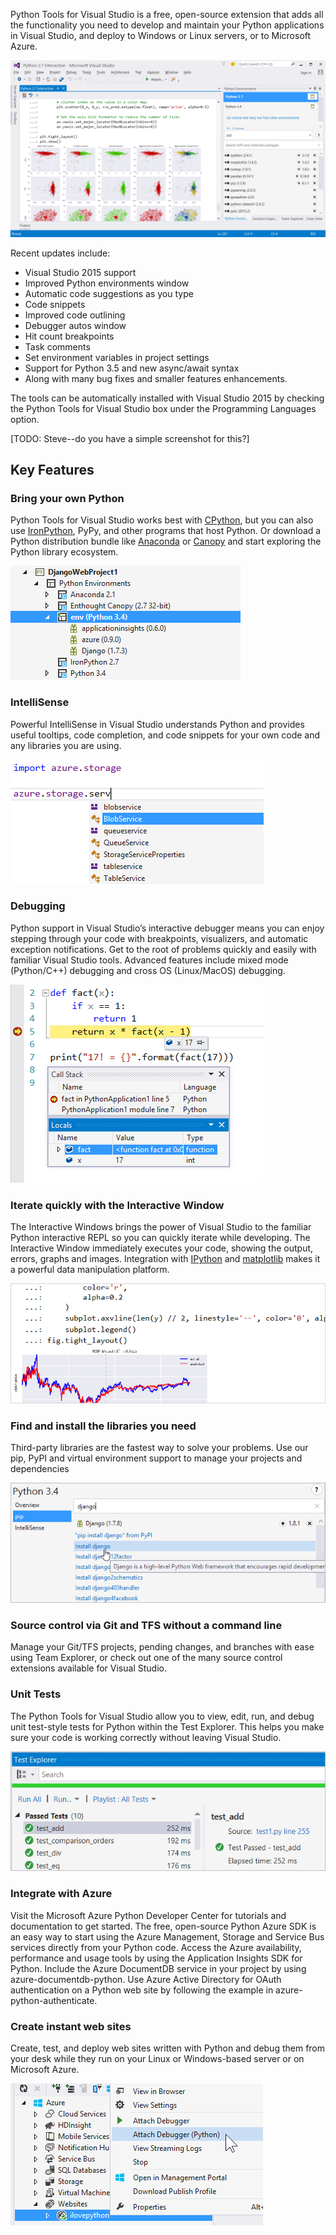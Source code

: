 <properties
    pageTitle="Python Tools"
    description="Python is a programming language that you can run on various platforms including Windows, Linux, Unix, and Mac OS X. With Python Tools for Visual Studio, developers can take advantage of an official Microsoft open-sourced extension that enables first-class Visual Studio tooling support for Python projects."
    slug="python"
    order="600"    
    keywords="visual studio, vs2015, vs, visualstudio, cross-platform, server, linux, windows, languages, python"
/>

Python Tools for Visual Studio is a free, open-source extension that adds all the functionality you need to develop and maintain your Python applications in Visual Studio, and deploy to Windows or Linux servers, or to Microsoft Azure.

![Python tools for Visual Studio](_assets/python-tools.png)

Recent updates include:

- Visual Studio 2015 support
- Improved Python environments window
- Automatic code suggestions as you type
- Code snippets
- Improved code outlining
- Debugger autos window
- Hit count breakpoints
- Task comments
- Set environment variables in project settings
- Support for Python 3.5 and new async/await syntax
- Along with many bug fixes and smaller features enhancements.

The tools can be automatically installed with Visual Studio 2015 by checking the Python Tools for Visual Studio box under the Programming Languages option.

[TODO: Steve--do you have a simple screenshot for this?]  


## Key Features

### Bring your own Python

Python Tools for Visual Studio works best with [CPython](http://www.python.org/), but you can also use [IronPython](http://www.ironpython.net/), PyPy, and other programs that host Python. Or download a Python distribution bundle like [Anaconda](https://store.continuum.io/cshop/anaconda/) or [Canopy](https://www.enthought.com/products/canopy/) and start exploring the Python library ecosystem.

![Use your favorite Python interpreter](_assets/python-1.png)

### IntelliSense

Powerful IntelliSense in Visual Studio understands Python and provides useful tooltips, code completion, and code snippets for your own code and any libraries you are using.

![IntelliSense for Python](_assets/python-2.png)

### Debugging

Python support in Visual Studio’s interactive debugger means you can enjoy stepping through your code with breakpoints, visualizers, and automatic exception notifications. Get to the root of problems quickly and easily with familiar Visual Studio tools. Advanced features include mixed mode (Python/C++) debugging and cross OS (Linux/MacOS) debugging.

![Debugging Python](_assets/python-3.png)

### Iterate quickly with the Interactive Window

The Interactive Windows brings the power of Visual Studio to the familiar Python interactive REPL so you can quickly iterate while developing. The Interactive Window immediately executes your code, showing the output, errors, graphs and images. Integration with [IPython](http://www.ipython.org/) and [matplotlib](http://matplotlib.org/) makes it a powerful data manipulation platform.

![Interactive window](_assets/python-4.png)

### Find and install the libraries you need

Third-party libraries are the fastest way to solve your problems. Use our pip, PyPI and virtual environment support to manage your projects and dependencies

![Installing libraries](_assets/python-6.png)

### Source control via Git and TFS without a command line

Manage your Git/TFS projects, pending changes, and branches with ease using Team Explorer, or check out one of the many source control extensions available for Visual Studio.

### Unit Tests

The Python Tools for Visual Studio allow you to view, edit, run, and debug unit test-style tests for Python within the Test Explorer. This helps you make sure your code is working correctly without leaving Visual Studio.

![Unit testing](_assets/python-7.png)

### Integrate with Azure

Visit the Microsoft Azure Python Developer Center for tutorials and documentation to get started. The free, open-source Python Azure SDK is an easy way to start using the Azure Management, Storage and Service Bus services directly from your Python code. Access the Azure availability, performance and usage tools by using the Application Insights SDK for Python. Include the Azure DocumentDB service in your project by using azure-documentdb-python. Use Azure Active Directory for OAuth authentication on a Python web site by following the example in azure-python-authenticate.


### Create instant web sites

Create, test, and deploy web sites written with Python and debug them from your desk while they run on your Linux or Windows-based server or on Microsoft Azure.

![Creating web sites](_assets/python-5.png)

